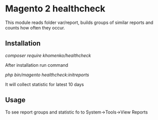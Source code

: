 # Magento 2 healthcheck

 This module reads folder var/report, builds groups of similar reports and counts how often they occur.
 
## Installation

*composer require khomenko/healthcheck*

After installation run command

*php bin/magento healthcheck:initreports*

It will collect statistic for latest 10 days


## Usage

To see report groups and statistic fo to System->Tools->View Reports
